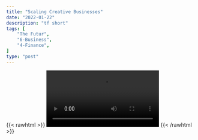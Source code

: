 ```yaml
---
title: "Scaling Creative Businesses"
date: "2022-01-22"
description: "tf short"
tags: [
    "The Futur",
    "6-Business",
    "4-Finance",
]
type: "post"
---
```

{{< rawhtml >}}
    <video width="auto" height="auto" controls>
        <source src="https://clips.dev00ps.com/The_Futur/1.mp4" type="video/mp4"> 
    </video>
{{< /rawhtml >}}